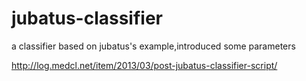 jubatus-classifier
==================

a classifier based on jubatus's example,introduced some parameters

http://log.medcl.net/item/2013/03/post-jubatus-classifier-script/